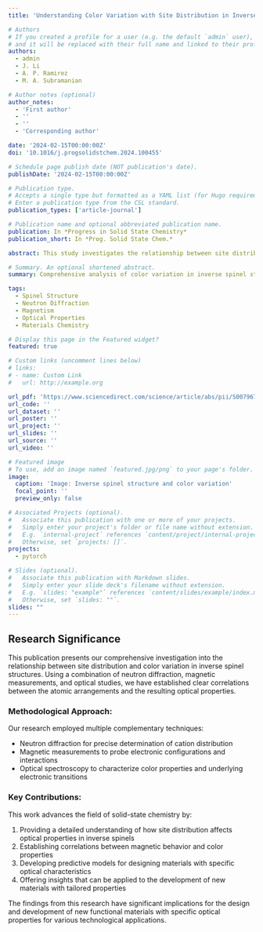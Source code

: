 ```yaml
---
title: 'Understanding Color Variation with Site Distribution in Inverse Spinel Structure via Neutron Diffraction, Magnetism, and Optical Studies'

# Authors
# If you created a profile for a user (e.g. the default `admin` user), write the username (folder name) here
# and it will be replaced with their full name and linked to their profile.
authors:
  - admin
  - J. Li
  - A. P. Ramirez
  - M. A. Subramanian

# Author notes (optional)
author_notes:
  - 'First author'
  - ''
  - ''
  - 'Corresponding author'

date: '2024-02-15T00:00:00Z'
doi: '10.1016/j.progsolidstchem.2024.100455'

# Schedule page publish date (NOT publication's date).
publishDate: '2024-02-15T00:00:00Z'

# Publication type.
# Accepts a single type but formatted as a YAML list (for Hugo requirements).
# Enter a publication type from the CSL standard.
publication_types: ['article-journal']

# Publication name and optional abbreviated publication name.
publication: In *Progress in Solid State Chemistry*
publication_short: In *Prog. Solid State Chem.*

abstract: This study investigates the relationship between site distribution and color variation in inverse spinel structures using comprehensive analytical approaches including neutron diffraction, magnetic measurements, and optical studies. We provide detailed insights into the structural factors that influence the optical properties of these materials, particularly focusing on the correlation between cation distribution and observed color. Our findings contribute to the fundamental understanding of structure-property relationships in complex oxide materials and offer pathways for designing new materials with tailored optical properties.

# Summary. An optional shortened abstract.
summary: Comprehensive analysis of color variation in inverse spinel structures correlating site distribution with optical properties through neutron diffraction and magnetic studies.

tags:
  - Spinel Structure
  - Neutron Diffraction
  - Magnetism
  - Optical Properties
  - Materials Chemistry

# Display this page in the Featured widget?
featured: true

# Custom links (uncomment lines below)
# links:
# - name: Custom Link
#   url: http://example.org

url_pdf: 'https://www.sciencedirect.com/science/article/abs/pii/S0079678624000457'
url_code: ''
url_dataset: ''
url_poster: ''
url_project: ''
url_slides: ''
url_source: ''
url_video: ''

# Featured image
# To use, add an image named `featured.jpg/png` to your page's folder.
image:
  caption: 'Image: Inverse spinel structure and color variation'
  focal_point: ''
  preview_only: false

# Associated Projects (optional).
#   Associate this publication with one or more of your projects.
#   Simply enter your project's folder or file name without extension.
#   E.g. `internal-project` references `content/project/internal-project/index.md`.
#   Otherwise, set `projects: []`.
projects:
  - pytorch

# Slides (optional).
#   Associate this publication with Markdown slides.
#   Simply enter your slide deck's filename without extension.
#   E.g. `slides: "example"` references `content/slides/example/index.md`.
#   Otherwise, set `slides: ""`.
slides: ""
---
```


## Research Significance

This publication presents our comprehensive investigation into the relationship between site distribution and color variation in inverse spinel structures. Using a combination of neutron diffraction, magnetic measurements, and optical studies, we have established clear correlations between the atomic arrangements and the resulting optical properties.

### Methodological Approach:

Our research employed multiple complementary techniques:

- Neutron diffraction for precise determination of cation distribution
- Magnetic measurements to probe electronic configurations and interactions
- Optical spectroscopy to characterize color properties and underlying electronic transitions

### Key Contributions:

This work advances the field of solid-state chemistry by:

1. Providing a detailed understanding of how site distribution affects optical properties in inverse spinels
2. Establishing correlations between magnetic behavior and color properties
3. Developing predictive models for designing materials with specific optical characteristics
4. Offering insights that can be applied to the development of new materials with tailored properties

The findings from this research have significant implications for the design and development of new functional materials with specific optical properties for various technological applications.

